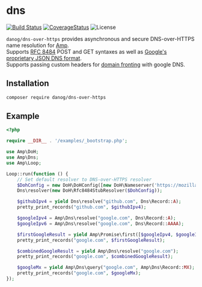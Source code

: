 # dns

[![Build Status](https://img.shields.io/travis/danog/dns-over-https/master.svg?style=flat-square)](https://travis-ci.org/danog/dns-over-https)
[![CoverageStatus](https://img.shields.io/coveralls/danog/dns-over-https/master.svg?style=flat-square)](https://coveralls.io/github/danog/dns-over-https?branch=master)
![License](https://img.shields.io/badge/license-MIT-blue.svg?style=flat-square)

`danog/dns-over-https` provides asynchronous and secure DNS-over-HTTPS name resolution for [Amp](https://github.com/amphp/amp).  
Supports [RFC 8484](https://tools.ietf.org/html/rfc8484) POST and GET syntaxes as well as [Google's proprietary JSON DNS format](https://developers.google.com/speed/public-dns/docs/dns-over-https).  
Supports passing custom headers for [domain fronting](https://en.wikipedia.org/wiki/Domain_fronting) with google DNS.  

## Installation

```bash
composer require danog/dns-over-https
```

## Example

```php
<?php

require __DIR__ . '/examples/_bootstrap.php';

use Amp\DoH;
use Amp\Dns;
use Amp\Loop;

Loop::run(function () {
    // Set default resolver to DNS-over-HTTPS resolver
    $DohConfig = new DoH\DoHConfig([new DoH\Nameserver('https://mozilla.cloudflare-dns.com/dns-query')]); // Defaults to DoH\Nameserver::RFC8484_POST
    Dns\resolver(new DoH\Rfc8484StubResolver($DohConfig));

    $githubIpv4 = yield Dns\resolve("github.com", Dns\Record::A);
    pretty_print_records("github.com", $githubIpv4);

    $googleIpv4 = Amp\Dns\resolve("google.com", Dns\Record::A);
    $googleIpv6 = Amp\Dns\resolve("google.com", Dns\Record::AAAA);

    $firstGoogleResult = yield Amp\Promise\first([$googleIpv4, $googleIpv6]);
    pretty_print_records("google.com", $firstGoogleResult);

    $combinedGoogleResult = yield Amp\Dns\resolve("google.com");
    pretty_print_records("google.com", $combinedGoogleResult);

    $googleMx = yield Amp\Dns\query("google.com", Amp\Dns\Record::MX);
    pretty_print_records("google.com", $googleMx);
});
```
